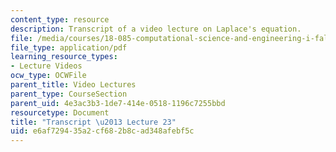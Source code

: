 ```yaml
---
content_type: resource
description: Transcript of a video lecture on Laplace's equation.
file: /media/courses/18-085-computational-science-and-engineering-i-fall-2008/e6af729435a2cf682b8cad348afebf5c_18-085F08-L23.pdf
file_type: application/pdf
learning_resource_types:
- Lecture Videos
ocw_type: OCWFile
parent_title: Video Lectures
parent_type: CourseSection
parent_uid: 4e3ac3b3-1de7-414e-0518-1196c7255bbd
resourcetype: Document
title: "Transcript \u2013 Lecture 23"
uid: e6af7294-35a2-cf68-2b8c-ad348afebf5c
---
```

